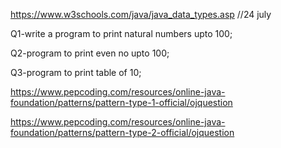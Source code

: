https://www.w3schools.com/java/java_data_types.asp    //24 july

Q1-write a program to print natural numbers upto 100;

Q2-program to print even no upto 100;

Q3-program to print table of 10;

  https://www.pepcoding.com/resources/online-java-foundation/patterns/pattern-type-1-official/ojquestion

https://www.pepcoding.com/resources/online-java-foundation/patterns/pattern-type-2-official/ojquestion
